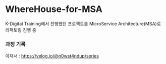# WhereHouse-for-MSA
K-Digital Training에서 진행했던 프로젝트를 MicroService Architecture(MSA)로 리팩토링 진행 중
### 과정 기록
이재서 : https://velog.io/@n0wst4ndup/series

